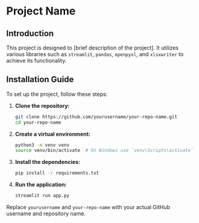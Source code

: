 # Project Name

## Introduction

This project is designed to [brief description of the project]. It utilizes various libraries such as `streamlit`, `pandas`, `openpyxl`, and `xlsxwriter` to achieve its functionality.

## Installation Guide

To set up the project, follow these steps:

1. **Clone the repository:**
   ```bash
   git clone https://github.com/yourusername/your-repo-name.git
   cd your-repo-name
   ```

2. **Create a virtual environment:**
   ```bash
   python3 -m venv venv
   source venv/bin/activate  # On Windows use `venv\Scripts\activate`
   ```

3. **Install the dependencies:**
   ```bash
   pip install -r requirements.txt
   ```

4. **Run the application:**
   ```bash
   streamlit run app.py
   ```

Replace `yourusername` and `your-repo-name` with your actual GitHub username and repository name.
